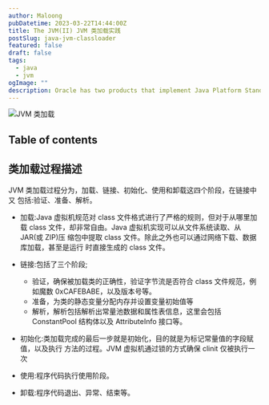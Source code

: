 ```yaml
---
author: Maloong
pubDatetime: 2023-03-22T14:44:00Z
title: The JVM(II) JVM 类加载实践
postSlug: java-jvm-classloader
featured: false
draft: false
tags:
  - java
  - jvm
ogImage: ""
description: Oracle has two products that implement Java Platform Standard Edition (Java SE) 8, Java SE Development Kit (JDK) 8 and Java SE Runtime Environment (JRE) 8.
---
```


![JVM 类加载](https://s2.loli.net/2023/03/22/ndNBfw7SE9VDvXH.png)

## Table of contents

## 类加载过程描述

JVM 类加载过程分为，加载、链接、初始化、使用和卸载这四个阶段，在链接中又 包括:验证、准备、解析。

- 加载:Java 虚拟机规范对 class 文件格式进行了严格的规则，但对于从哪里加载 class 文件，却非常自由。Java 虚拟机实现可以从文件系统读取、从 JAR(或 ZIP)压 缩包中提取 class 文件。除此之外也可以通过网络下载、数据库加载，甚至是运行 时直接生成的 class 文件。

- 链接:包括了三个阶段;

  - 验证，确保被加载类的正确性，验证字节流是否符合 class 文件规范，例如魔数 0xCAFEBABE，以及版本号等。
  - 准备，为类的静态变量分配内存并设置变量初始值等
  - 解析，解析包括解析出常量池数据和属性表信息，这里会包括 ConstantPool 结构体以及 AttributeInfo 接口等。

- 初始化:类加载完成的最后一步就是初始化，目的就是为标记常量值的字段赋值，以及执行 <clinit> 方法的过程。JVM 虚拟机通过锁的方式确保 clinit 仅被执行一次

- 使用:程序代码执行使用阶段。
- 卸载:程序代码退出、异常、结束等。
